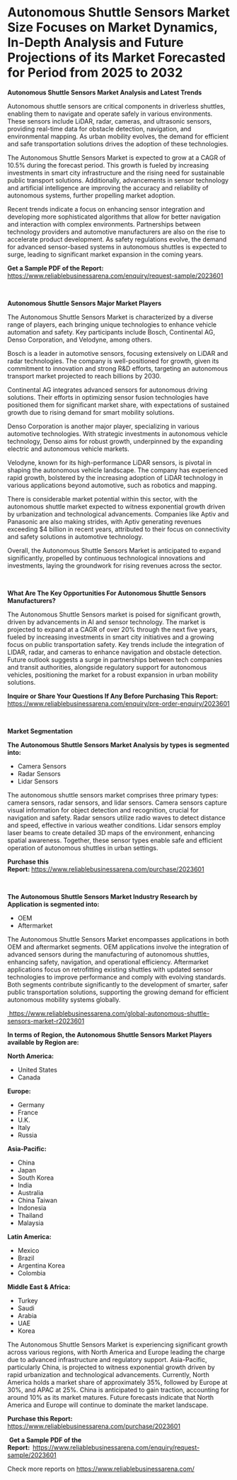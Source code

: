 <p><h1>Autonomous Shuttle Sensors Market Size Focuses on Market Dynamics, In-Depth Analysis and Future Projections of its Market Forecasted for Period from 2025 to 2032</h1></p><p><strong>Autonomous Shuttle Sensors Market Analysis and Latest Trends</strong></p>
<p><p>Autonomous shuttle sensors are critical components in driverless shuttles, enabling them to navigate and operate safely in various environments. These sensors include LiDAR, radar, cameras, and ultrasonic sensors, providing real-time data for obstacle detection, navigation, and environmental mapping. As urban mobility evolves, the demand for efficient and safe transportation solutions drives the adoption of these technologies.</p><p>The Autonomous Shuttle Sensors Market is expected to grow at a CAGR of 10.5% during the forecast period. This growth is fueled by increasing investments in smart city infrastructure and the rising need for sustainable public transport solutions. Additionally, advancements in sensor technology and artificial intelligence are improving the accuracy and reliability of autonomous systems, further propelling market adoption.</p><p>Recent trends indicate a focus on enhancing sensor integration and developing more sophisticated algorithms that allow for better navigation and interaction with complex environments. Partnerships between technology providers and automotive manufacturers are also on the rise to accelerate product development. As safety regulations evolve, the demand for advanced sensor-based systems in autonomous shuttles is expected to surge, leading to significant market expansion in the coming years.</p></p>
<p><strong>Get a Sample PDF of the Report:&nbsp;</strong> <a href="https://www.reliablebusinessarena.com/enquiry/request-sample/2023601?utm_campaign=3506&utm_medium=2&utm_source=Github&utm_content=ia&utm_term=29032025&utm_id=autonomous-shuttle-sensors">https://www.reliablebusinessarena.com/enquiry/request-sample/2023601</a></p>
<p>&nbsp;</p>
<p><strong>Autonomous Shuttle Sensors Major Market Players</strong></p>
<p><p>The Autonomous Shuttle Sensors Market is characterized by a diverse range of players, each bringing unique technologies to enhance vehicle automation and safety. Key participants include Bosch, Continental AG, Denso Corporation, and Velodyne, among others.</p><p>Bosch is a leader in automotive sensors, focusing extensively on LiDAR and radar technologies. The company is well-positioned for growth, given its commitment to innovation and strong R&D efforts, targeting an autonomous transport market projected to reach billions by 2030.</p><p>Continental AG integrates advanced sensors for autonomous driving solutions. Their efforts in optimizing sensor fusion technologies have positioned them for significant market share, with expectations of sustained growth due to rising demand for smart mobility solutions.</p><p>Denso Corporation is another major player, specializing in various automotive technologies. With strategic investments in autonomous vehicle technology, Denso aims for robust growth, underpinned by the expanding electric and autonomous vehicle markets.</p><p>Velodyne, known for its high-performance LiDAR sensors, is pivotal in shaping the autonomous vehicle landscape. The company has experienced rapid growth, bolstered by the increasing adoption of LiDAR technology in various applications beyond automotive, such as robotics and mapping.</p><p>There is considerable market potential within this sector, with the autonomous shuttle market expected to witness exponential growth driven by urbanization and technological advancements. Companies like Aptiv and Panasonic are also making strides, with Aptiv generating revenues exceeding $4 billion in recent years, attributed to their focus on connectivity and safety solutions in automotive technology.</p><p>Overall, the Autonomous Shuttle Sensors Market is anticipated to expand significantly, propelled by continuous technological innovations and investments, laying the groundwork for rising revenues across the sector.</p></p>
<p>&nbsp;</p>
<p><strong>What Are The Key Opportunities For Autonomous Shuttle Sensors Manufacturers?</strong></p>
<p><p>The Autonomous Shuttle Sensors market is poised for significant growth, driven by advancements in AI and sensor technology. The market is projected to expand at a CAGR of over 20% through the next five years, fueled by increasing investments in smart city initiatives and a growing focus on public transportation safety. Key trends include the integration of LIDAR, radar, and cameras to enhance navigation and obstacle detection. Future outlook suggests a surge in partnerships between tech companies and transit authorities, alongside regulatory support for autonomous vehicles, positioning the market for a robust expansion in urban mobility solutions.</p></p>
<p><strong>Inquire or Share Your Questions If Any Before Purchasing This Report:</strong> <a href="https://www.reliablebusinessarena.com/enquiry/pre-order-enquiry/2023601?utm_campaign=3506&utm_medium=2&utm_source=Github&utm_content=ia&utm_term=29032025&utm_id=autonomous-shuttle-sensors">https://www.reliablebusinessarena.com/enquiry/pre-order-enquiry/2023601</a></p>
<p>&nbsp;</p>
<p><strong>Market Segmentation</strong></p>
<p><strong>The Autonomous Shuttle Sensors Market Analysis by types is segmented into:</strong></p>
<p><ul><li>Camera Sensors</li><li>Radar Sensors</li><li>Lidar Sensors</li></ul></p>
<p><p>The autonomous shuttle sensors market comprises three primary types: camera sensors, radar sensors, and lidar sensors. Camera sensors capture visual information for object detection and recognition, crucial for navigation and safety. Radar sensors utilize radio waves to detect distance and speed, effective in various weather conditions. Lidar sensors employ laser beams to create detailed 3D maps of the environment, enhancing spatial awareness. Together, these sensor types enable safe and efficient operation of autonomous shuttles in urban settings.</p></p>
<p><strong>Purchase this Report:&nbsp;</strong><a href="https://www.reliablebusinessarena.com/purchase/2023601?utm_campaign=3506&utm_medium=2&utm_source=Github&utm_content=ia&utm_term=29032025&utm_id=autonomous-shuttle-sensors">https://www.reliablebusinessarena.com/purchase/2023601</a></p>
<p>&nbsp;</p>
<p><strong>The Autonomous Shuttle Sensors Market Industry Research by Application is segmented into:</strong></p>
<p><ul><li>OEM</li><li>Aftermarket</li></ul></p>
<p><p>The Autonomous Shuttle Sensors Market encompasses applications in both OEM and aftermarket segments. OEM applications involve the integration of advanced sensors during the manufacturing of autonomous shuttles, enhancing safety, navigation, and operational efficiency. Aftermarket applications focus on retrofitting existing shuttles with updated sensor technologies to improve performance and comply with evolving standards. Both segments contribute significantly to the development of smarter, safer public transportation solutions, supporting the growing demand for efficient autonomous mobility systems globally.</p></p>
<p><a href="https://www.reliablebusinessarena.com/global-autonomous-shuttle-sensors-market-r2023601?utm_campaign=3506&utm_medium=2&utm_source=Github&utm_content=ia&utm_term=29032025&utm_id=autonomous-shuttle-sensors">&nbsp;https://www.reliablebusinessarena.com/global-autonomous-shuttle-sensors-market-r2023601</a></p>
<p><strong>In terms of Region, the Autonomous Shuttle Sensors Market Players available by Region are:</strong></p>
<p>
    <p> <strong> North America: </strong>
        <ul>
            <li>United States</li>
            <li>Canada</li>
        </ul>
        </p> 
    <p> <strong> Europe: </strong>
        <ul>
            <li>Germany</li>
            <li>France</li>
            <li>U.K.</li>
            <li>Italy</li>
            <li>Russia</li>
        </ul>
        </p> 
    <p> <strong> Asia-Pacific: </strong>
        <ul>
            <li>China</li>
            <li>Japan</li>
            <li>South Korea</li>
            <li>India</li>
            <li>Australia</li>
            <li>China Taiwan</li>
            <li>Indonesia</li>
            <li>Thailand</li>
            <li>Malaysia</li>
        </ul>
        </p> 
    <p> <strong> Latin America: </strong>
        <ul>
            <li>Mexico</li>
            <li>Brazil</li>
            <li>Argentina Korea</li>
            <li>Colombia</li>
        </ul>
        </p> 
    <p> <strong> Middle East & Africa: </strong>
        <ul>
            <li>Turkey</li>
            <li>Saudi</li>
            <li>Arabia</li>
            <li>UAE</li>
            <li>Korea</li>
        </ul>
    </p>
    </p>
<p><p>The Autonomous Shuttle Sensors Market is experiencing significant growth across various regions, with North America and Europe leading the charge due to advanced infrastructure and regulatory support. Asia-Pacific, particularly China, is projected to witness exponential growth driven by rapid urbanization and technological advancements. Currently, North America holds a market share of approximately 35%, followed by Europe at 30%, and APAC at 25%. China is anticipated to gain traction, accounting for around 10% as its market matures. Future forecasts indicate that North America and Europe will continue to dominate the market landscape.</p></p>
<p><strong>Purchase this Report: </strong><a href="https://www.reliablebusinessarena.com/purchase/2023601?utm_campaign=3506&utm_medium=2&utm_source=Github&utm_content=ia&utm_term=29032025&utm_id=autonomous-shuttle-sensors">https://www.reliablebusinessarena.com/purchase/2023601</a></p>
<p>&nbsp;<strong>Get a Sample PDF of the Report:&nbsp;&nbsp;</strong><a href="https://www.reliablebusinessarena.com/enquiry/request-sample/2023601?utm_campaign=3506&utm_medium=2&utm_source=Github&utm_content=ia&utm_term=29032025&utm_id=autonomous-shuttle-sensors">https://www.reliablebusinessarena.com/enquiry/request-sample/2023601</a></p>
<p><strong></strong></p>
<p>Check more reports on <a href="https://www.reliablebusinessarena.com/?utm_campaign=3506&utm_medium=2&utm_source=Github&utm_content=ia&utm_term=29032025&utm_id=autonomous-shuttle-sensors">https://www.reliablebusinessarena.com/</a></p>